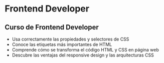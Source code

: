# Frontend Developer
## Curso de Frontend Developer

- Usa correctamente las propiedades y selectores de CSS
- Conoce las etiquetas más importantes de HTML
- Comprende cómo se transforma el código HTML y CSS en página web
- Descubre las ventajas del responsive design y las arquitecturas CSS
